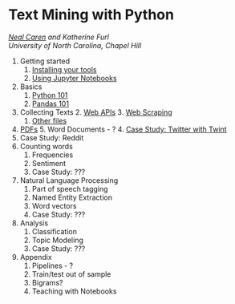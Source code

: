 # Text Mining with Python
*[Neal Caren](https://nealcaren.org) and Katherine Furl*   
*University of North Carolina, Chapel Hill*


1. Getting started
   1. [Installing your tools](Notebooks/setup.ipynb)    
   2. [Using Jupyter Notebooks](Notebooks/using-jupyter-notebooks.ipynb)    
2. Basics    
   1. [Python 101](Notebooks/python.ipynb)    
   3. [Pandas 101](Notebooks/pandas.ipynb)    
1. Collecting Texts
	2. [Web APIs](Notebooks/APIs.ipynb)
	3. [Web Scraping](Notebooks/Web.ipynb)
	1. [Other files](Notebooks/other-files.ipynb)
  4. [PDFs](Notebooks/from-PDF-to-txt.ipynb)
	5. Word Documents - ?
	4. [Case Study: Twitter with Twint](scraping-twitter-with-twint.ipynb)   
  4. Case Study: Reddit    
2. Counting words   
   	1. Frequencies
   	2. Sentiment
   	3. Case Study:  ???   
3. Natural Language Processing
   1. Part of speech tagging
   2. Named Entity Extraction
   3. Word vectors
   4. Case Study:  ???
4. Analysis
   1. Classification
   2. Topic Modeling
   3. Case Study:  ???
5. Appendix
   1. Pipelines - ?
   2. Train/test out of sample
   3. Bigrams?    
   4. Teaching with Notebooks
